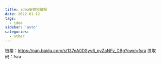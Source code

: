 ```yaml
---
title: idea安装和破解
date: 2022-01-12
tags:
  - idea
sidebar: 'auto'
categories:
  - other
---
```


链接：https://pan.baidu.com/s/137eA0DSyv6_pyZaNFv_DBg?pwd=fsra
提取码：fsra
